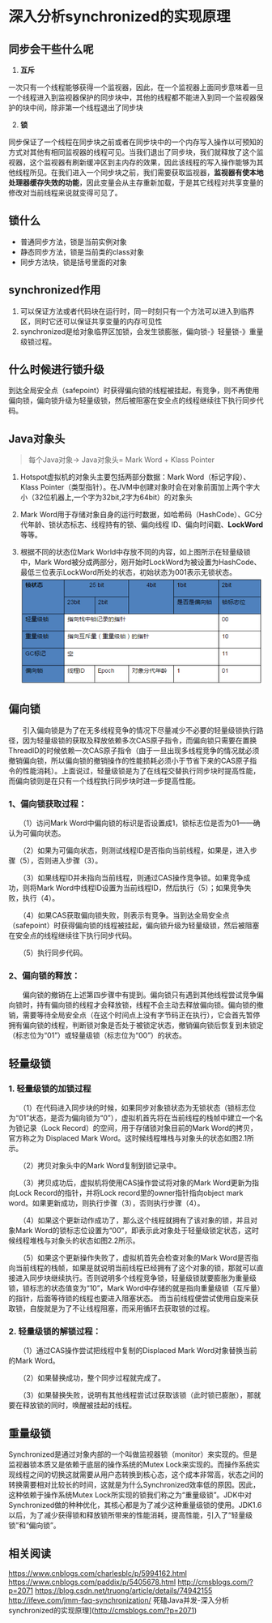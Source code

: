 # 深入分析synchronized的实现原理

## 同步会干些什么呢
1. **互斥**

一次只有一个线程能够获得一个监视器，因此，在一个监视器上面同步意味着一旦一个线程进入到监视器保护的同步块中，其他的线程都不能进入到同一个监视器保护的块中间，除非第一个线程退出了同步块

2. **锁**

同步保证了一个线程在同步块之前或者在同步块中的一个内存写入操作以可预知的方式对其他有相同监视器的线程可见。当我们退出了同步块，我们就释放了这个监视器，这个监视器有刷新缓冲区到主内存的效果，因此该线程的写入操作能够为其他线程所见。在我们进入一个同步块之前，我们需要获取监视器，**监视器有使本地处理器缓存失效的功能**，因此变量会从主存重新加载，于是其它线程对共享变量的修改对当前线程来说就变得可见了。




## 锁什么
- 普通同步方法，锁是当前实例对象
- 静态同步方法，锁是当前类的class对象
- 同步方法块，锁是括号里面的对象

## synchronized作用

1. 可以保证方法或者代码块在运行时，同一时刻只有一个方法可以进入到临界区，同时它还可以保证共享变量的内存可见性
2. synchronized是给对象临界区加锁，会发生锁膨胀，偏向锁-》轻量锁-》重量级锁过程。

## 什么时候进行锁升级

到达全局安全点（safepoint）时获得偏向锁的线程被挂起，有竞争，则不再使用偏向锁，偏向锁升级为轻量级锁，然后被阻塞在安全点的线程继续往下执行同步代码。


## Java对象头
> 每个Java对象-> Java对象头= Mark Word + Klass Pointer

1. Hotspot虚拟机的对象头主要包括两部分数据：Mark Word（标记字段）、Klass Pointer（类型指针）。在JVM中创建对象时会在对象前面加上两个字大小（32位机器上,一个字为32bit,2字为64bit）的对象头

2. Mark Word用于存储对象自身的运行时数据，如哈希码（HashCode）、GC分代年龄、锁状态标志、线程持有的锁、偏向线程 ID、偏向时间戳、**LockWord** 等等。

3. 根据不同的状态位Mark World中存放不同的内容，如上图所示在轻量级锁中，Mark Word被分成两部分，刚开始时LockWord为被设置为HashCode、最低三位表示LockWord所处的状态，初始状态为001表示无锁状态。
![Mark Word](https://github.com/lqclester/after-reading/blob/master/images/markword.png)

## 偏向锁

　　引入偏向锁是为了在无多线程竞争的情况下尽量减少不必要的轻量级锁执行路径，因为轻量级锁的获取及释放依赖多次CAS原子指令，而偏向锁只需要在置换ThreadID的时候依赖一次CAS原子指令（由于一旦出现多线程竞争的情况就必须撤销偏向锁，所以偏向锁的撤销操作的性能损耗必须小于节省下来的CAS原子指令的性能消耗）。上面说过，轻量级锁是为了在线程交替执行同步块时提高性能，而偏向锁则是在只有一个线程执行同步块时进一步提高性能。

### 1、偏向锁获取过程：

　　（1）访问Mark Word中偏向锁的标识是否设置成1，锁标志位是否为01——确认为可偏向状态。

　　（2）如果为可偏向状态，则测试线程ID是否指向当前线程，如果是，进入步骤（5），否则进入步骤（3）。

　　（3）如果线程ID并未指向当前线程，则通过CAS操作竞争锁。如果竞争成功，则将Mark Word中线程ID设置为当前线程ID，然后执行（5）；如果竞争失败，执行（4）。

　　（4）如果CAS获取偏向锁失败，则表示有竞争。当到达全局安全点（safepoint）时获得偏向锁的线程被挂起，偏向锁升级为轻量级锁，然后被阻塞在安全点的线程继续往下执行同步代码。

　　（5）执行同步代码。

### 2、偏向锁的释放：

　　偏向锁的撤销在上述第四步骤中有提到。偏向锁只有遇到其他线程尝试竞争偏向锁时，持有偏向锁的线程才会释放锁，线程不会主动去释放偏向锁。偏向锁的撤销，需要等待全局安全点（在这个时间点上没有字节码正在执行），它会首先暂停拥有偏向锁的线程，判断锁对象是否处于被锁定状态，撤销偏向锁后恢复到未锁定（标志位为“01”）或轻量级锁（标志位为“00”）的状态。

## 轻量级锁

### 1. 轻量级锁的加锁过程

　　（1）在代码进入同步块的时候，如果同步对象锁状态为无锁状态（锁标志位为“01”状态，是否为偏向锁为“0”），虚拟机首先将在当前线程的栈帧中建立一个名为锁记录（Lock Record）的空间，用于存储锁对象目前的Mark Word的拷贝，官方称之为 Displaced Mark Word。这时候线程堆栈与对象头的状态如图2.1所示。

　　（2）拷贝对象头中的Mark Word复制到锁记录中。

　　（3）拷贝成功后，虚拟机将使用CAS操作尝试将对象的Mark Word更新为指向Lock Record的指针，并将Lock record里的owner指针指向object mark word。如果更新成功，则执行步骤（3），否则执行步骤（4）。

　　（4）如果这个更新动作成功了，那么这个线程就拥有了该对象的锁，并且对象Mark Word的锁标志位设置为“00”，即表示此对象处于轻量级锁定状态，这时候线程堆栈与对象头的状态如图2.2所示。

　　（5）如果这个更新操作失败了，虚拟机首先会检查对象的Mark Word是否指向当前线程的栈帧，如果是就说明当前线程已经拥有了这个对象的锁，那就可以直接进入同步块继续执行。否则说明多个线程竞争锁，轻量级锁就要膨胀为重量级锁，锁标志的状态值变为“10”，Mark Word中存储的就是指向重量级锁（互斥量）的指针，后面等待锁的线程也要进入阻塞状态。 而当前线程便尝试使用自旋来获取锁，自旋就是为了不让线程阻塞，而采用循环去获取锁的过程。

### 2. 轻量级锁的解锁过程：

　　（1）通过CAS操作尝试把线程中复制的Displaced Mark Word对象替换当前的Mark Word。

　　（2）如果替换成功，整个同步过程就完成了。

　　（3）如果替换失败，说明有其他线程尝试过获取该锁（此时锁已膨胀），那就要在释放锁的同时，唤醒被挂起的线程。

## 重量级锁

Synchronized是通过对象内部的一个叫做监视器锁（monitor）来实现的。但是监视器锁本质又是依赖于底层的操作系统的Mutex Lock来实现的。而操作系统实现线程之间的切换这就需要从用户态转换到核心态，这个成本非常高，状态之间的转换需要相对比较长的时间，这就是为什么Synchronized效率低的原因。因此，这种依赖于操作系统Mutex Lock所实现的锁我们称之为“重量级锁”。JDK中对Synchronized做的种种优化，其核心都是为了减少这种重量级锁的使用。JDK1.6以后，为了减少获得锁和释放锁所带来的性能消耗，提高性能，引入了“轻量级锁”和“偏向锁”。


## 相关阅读
https://www.cnblogs.com/charlesblc/p/5994162.html
https://www.cnblogs.com/paddix/p/5405678.html
http://cmsblogs.com/?p=2071
https://blog.csdn.net/truong/article/details/74942155
http://ifeve.com/jmm-faq-synchronization/
死磕Java并发-深入分析synchronized的实现原理](http://cmsblogs.com/?p=2071)
